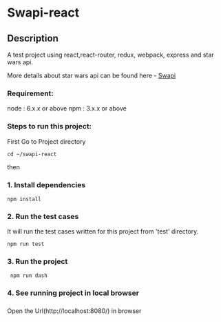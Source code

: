 # Swapi-react

## Description
A test project using react,react-router, redux, webpack, express and star wars api.

More details about star wars api can be found here - [Swapi](http://swapi.co/)

### Requirement:
node : 6.x.x or above 
npm : 3.x.x or above

### Steps to run this project:

First Go to Project directory

```
cd ~/swapi-react
```
then

### 1. Install dependencies
 

```
npm install
```
### 2. Run the test cases
 
It will run the test cases written for this project from 'test' directory.
```
npm run test
```
### 3. Run the project
```
 npm run dash
```

### 4. See running project in local browser 
 ###
Open the Url(http://localhost:8080/) in browser

